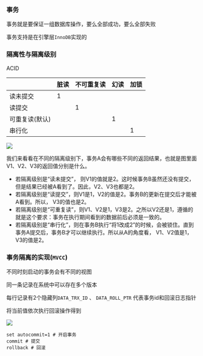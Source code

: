 ### 事务

事务就是要保证一组数据库操作，要么全部成功，要么全部失败

事务支持是在引擎层`InnoDB`实现的

### 隔离性与隔离级别

ACID

|                | 脏读 | 不可重复读 | 幻读 | 加锁 |
| -------------- | ---- | ---------- | ---- | ---- |
| 读未提交       | 1    |            |      |      |
| 读提交         |      | 1          |      |      |
| 可重复读(默认) |      |            | 1    |      |
| 串行化         |      |            |      | 1    |

![](https://static001.geekbang.org/resource/image/7d/f8/7dea45932a6b722eb069d2264d0066f8.png)

我们来看看在不同的隔离级别下，事务A会有哪些不同的返回结果，也就是图里面V1、V2、V3的返回值分别是什么。

- 若隔离级别是“读未提交”， 则V1的值就是2。这时候事务B虽然还没有提交，但是结果已经被A看到了。因此，V2、V3也都是2。
- 若隔离级别是“读提交”，则V1是1，V2的值是2。事务B的更新在提交后才能被A看到。所以， V3的值也是2。
- 若隔离级别是“可重复读”，则V1、V2是1，V3是2。之所以V2还是1，遵循的就是这个要求：事务在执行期间看到的数据前后必须是一致的。
- 若隔离级别是“串行化”，则在事务B执行“将1改成2”的时候，会被锁住。直到事务A提交后，事务B才可以继续执行。所以从A的角度看， V1、V2值是1，V3的值是2。

### 事务隔离的实现(`MVCC`)

不同时刻启动的事务会有不同的视图

同一条记录在系统中可以存在多个版本

 每行记录有2个隐藏列`DATA_TRX_ID` 、 `DATA_ROLL_PTR`  代表事务id和回滚日志指针

将当前值依次执行回滚操作得到

![](https://static001.geekbang.org/resource/image/d9/ee/d9c313809e5ac148fc39feff532f0fee.png)

```mysql
set autocommit=1 # 开启事务
commit # 提交
rollback # 回滚
```

